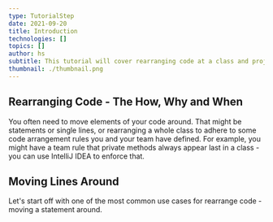 ```yaml
---
type: TutorialStep
date: 2021-09-20
title: Introduction
technologies: []
topics: []
author: hs
subtitle: This tutorial will cover rearranging code at a class and project level. 
thumbnail: ./thumbnail.png
---
```


## Rearranging Code - The How, Why and When
You often need to move elements of your code around. That might be statements or single lines, or rearranging a whole class to adhere to some code arrangement rules you and your team have defined. For example, you might have a team rule that private methods always appear last in a class - you can use IntelliJ IDEA to enforce that. 

## Moving Lines Around
Let's start off with one of the most common use cases for rearrange code - moving a statement around. 